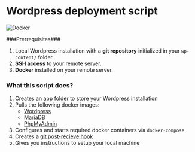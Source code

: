 # Wordpress deployment script

![Docker](http://www.cloudadmins.org/wp-content/uploads/2016/02/DockerLogo.png)

###Prerrequisites###
1. Local Wordpress installation with a **git repository** initialized in your `wp-content/` folder.
2. **SSH access** to your remote server.
3. **Docker** installed on your remote server.

### What this script does? 

1. Creates an app folder to store your Wordpress installation
2. Pulls the following docker images:
	* [Wordpress](https://hub.docker.com/_/wordpress/)
	* [MariaDB](https://hub.docker.com/_/mariadb/)
	* [PhpMyAdmin](https://hub.docker.com/r/corbinu/docker-phpmyadmin/)
3. Configures and starts required docker containers vía `docker-compose`
4. Creates a [git post-recieve hook](http://krisjordan.com/essays/setting-up-push-to-deploy-with-git)
5. Gives you instructions to setup your local machine 